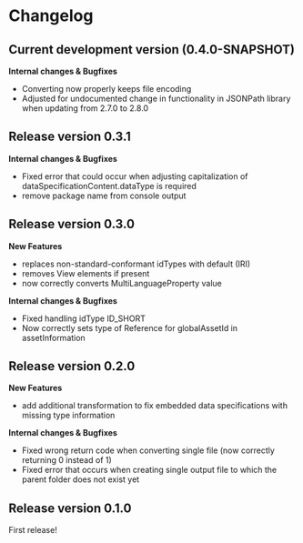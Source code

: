# Changelog

## Current development version (0.4.0-SNAPSHOT)

**Internal changes & Bugfixes**
* Converting now properly keeps file encoding
* Adjusted for undocumented change in functionality in JSONPath library when updating from 2.7.0 to 2.8.0


## Release version 0.3.1

**Internal changes & Bugfixes**
* Fixed error that could occur when adjusting capitalization of dataSpecificationContent.dataType is required
* remove package name from console output

## Release version 0.3.0

**New Features**
* replaces non-standard-conformant idTypes with default (IRI)
* removes View elements if present
* now correctly converts MultiLanguageProperty value

**Internal changes & Bugfixes**
* Fixed handling idType ID_SHORT
* Now correctly sets type of Reference for globalAssetId in assetInformation

## Release version 0.2.0

**New Features**
* add additional transformation to fix embedded data specifications with missing type information

**Internal changes & Bugfixes**
* Fixed wrong return code when converting single file (now correctly returning 0 instead of 1)
* Fixed error that occurs when creating single output file to which the parent folder does not exist yet


## Release version 0.1.0

First release!

